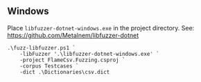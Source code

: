 ## Windows

Place `libfuzzer-dotnet-windows.exe` in the project directory. See: https://github.com/Metalnem/libfuzzer-dotnet

```pwsh
.\fuzz-libfuzzer.ps1 `
    -libFuzzer '.\libfuzzer-dotnet-windows.exe' `
    -project FlameCsv.Fuzzing.csproj `
    -corpus Testcases `
    -dict .\Dictionaries\csv.dict
```
